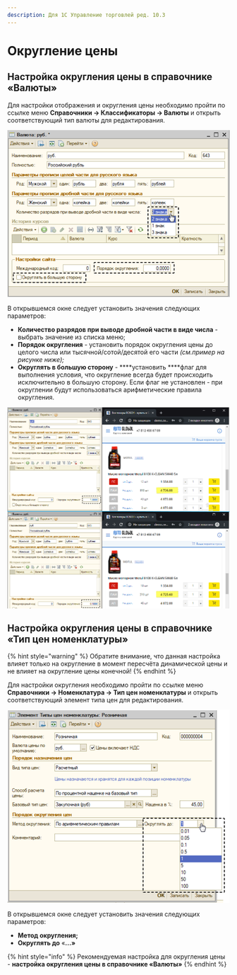 ```yaml
---
description: Для 1С Управление торговлей ред. 10.3
---
```


# Округление цены

## Настройка округления цены в справочнике «Валюты»

Для настройки отображения и округления цены необходимо пройти по ссылке меню **Справочники → Классификаторы → Валюты** и открыть соответствующий тип валюты для редактирования. 

![](../../.gitbook/assets/image-6%20%282%29.png)

В открывшемся окне следует установить значения следующих параметров:

* **Количество разрядов при выводе дробной части в виде числа** - выбрать значение из списка меню;
* **Порядок округления** - установить порядок округления цены до целого числа или тысячной/сотой/десятой его части _\(см.пример на рисунке ниже\);_
* **Округлять в большую сторону** - ****установить ****флаг для выполнения условия, что округление всегда будет происходить исключительно в большую сторону. Если флаг не установлен - при округлении будут использоваться арифметические правила округления.

![&#x41D;&#x430;&#x433;&#x43B;&#x44F;&#x434;&#x43D;&#x43E;&#x435; &#x43F;&#x440;&#x435;&#x434;&#x441;&#x442;&#x430;&#x432;&#x43B;&#x435;&#x43D;&#x438;&#x435; &#x43D;&#x430;&#x441;&#x442;&#x440;&#x43E;&#x439;&#x43A;&#x438; &#x43F;&#x43E;&#x440;&#x44F;&#x434;&#x43A;&#x430; &#x43E;&#x43A;&#x440;&#x443;&#x433;&#x43B;&#x435;&#x43D;&#x438;&#x44F; &#x446;&#x435;&#x43D;&#x44B;](../../.gitbook/assets/image-1%20%285%29.png)

## Настройка округления цены в справочнике «Тип цен номенклатуры»

{% hint style="warning" %}
Обратите внимание, что данная настройка влияет только на округление в момент пересчёта динамической цены и не влияет на округление цены конечной!
{% endhint %}

Для настройки округления необходимо пройти по ссылке меню **Справочники → Номенклатура → Тип цен номенклатуры** и открыть соответствующий элемент типа цен для редактирования. 

![](../../.gitbook/assets/image-7%20%284%29.png)

В открывшемся окне следует установить значения следующих параметров:

* **Метод округления;**
* **Округлять до** «**...»**

{% hint style="info" %}
Рекомендуемая настройка для округления цены - **настройка округления цены в справочнике «Валюты»**
{% endhint %}

